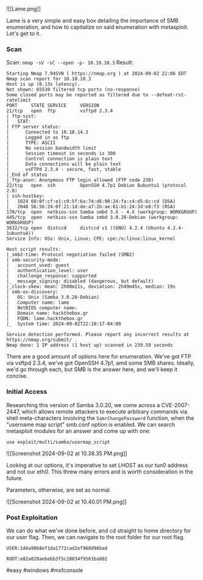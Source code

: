 ![[Lame.png]]

Lame is a very simple and easy box detailing the importance of SMB enumeration, and how to capitalize on said enumeration with metasploit. Let's get to it.
### Scan
Scan: `nmap -sV -sC --open -p- 10.10.10.3`
Result:
```
Starting Nmap 7.94SVN ( https://nmap.org ) at 2024-09-02 22:06 EDT
Nmap scan report for 10.10.10.3
Host is up (0.13s latency).
Not shown: 65530 filtered tcp ports (no-response)
Some closed ports may be reported as filtered due to --defeat-rst-ratelimit
PORT     STATE SERVICE     VERSION
21/tcp   open  ftp         vsftpd 2.3.4
| ftp-syst: 
|   STAT: 
| FTP server status:
|      Connected to 10.10.14.3
|      Logged in as ftp
|      TYPE: ASCII
|      No session bandwidth limit
|      Session timeout in seconds is 300
|      Control connection is plain text
|      Data connections will be plain text
|      vsFTPd 2.3.4 - secure, fast, stable
|_End of status
|_ftp-anon: Anonymous FTP login allowed (FTP code 230)
22/tcp   open  ssh         OpenSSH 4.7p1 Debian 8ubuntu1 (protocol 2.0)
| ssh-hostkey: 
|   1024 60:0f:cf:e1:c0:5f:6a:74:d6:90:24:fa:c4:d5:6c:cd (DSA)
|_  2048 56:56:24:0f:21:1d:de:a7:2b:ae:61:b1:24:3d:e8:f3 (RSA)
139/tcp  open  netbios-ssn Samba smbd 3.X - 4.X (workgroup: WORKGROUP)
445/tcp  open  netbios-ssn Samba smbd 3.0.20-Debian (workgroup: WORKGROUP)
3632/tcp open  distccd     distccd v1 ((GNU) 4.2.4 (Ubuntu 4.2.4-1ubuntu4))
Service Info: OSs: Unix, Linux; CPE: cpe:/o:linux:linux_kernel

Host script results:
|_smb2-time: Protocol negotiation failed (SMB2)
| smb-security-mode: 
|   account_used: guest
|   authentication_level: user
|   challenge_response: supported
|_  message_signing: disabled (dangerous, but default)
|_clock-skew: mean: 2h00m21s, deviation: 2h49m45s, median: 19s
| smb-os-discovery: 
|   OS: Unix (Samba 3.0.20-Debian)
|   Computer name: lame
|   NetBIOS computer name: 
|   Domain name: hackthebox.gr
|   FQDN: lame.hackthebox.gr
|_  System time: 2024-09-02T22:10:17-04:00

Service detection performed. Please report any incorrect results at https://nmap.org/submit/ .
Nmap done: 1 IP address (1 host up) scanned in 239.59 seconds
```

There are a good amount of options here for enumeration. We've got FTP via vsftpd 2.3.4, we've got OpenSSH 4.7p1, amd some SMB shares. Ideally, we'd go through each, but SMB is the answer here, and we'll keep it concise.

### Initial Access

Researching this version of Samba 3.0.20, we come across a CVE-2007-2447, which allows remote attackers to execute arbitrary commands via shell meta-characters involving the `SamrChangePassword` function, when the "username map script" smb.conf option is enabled. We can search metasploit modules for an answer and come up with one:

`use exploit/multi/samba/usermap_script`

![[Screenshot 2024-09-02 at 10.38.35 PM.png]]

Looking at our options, it's imperative to set LHOST as our tun0 address and not our eth0. This threw many errors and is worth consideration in the future. 

Parameters, otherwise, are set as normal.

![[Screenshot 2024-09-02 at 10.40.01 PM.png]]

### Post Exploitation

We can do what we've done before, and cd straight to home directory for our user flag. Then, we can navigate to the root folder for our root flag.

`USER:1d4a90b8ef1da1772cad2ef968d96bad`

`ROOT:e82a028aebebb3f5c28034f9561ba802`

#easy #windows #msfconsole 
